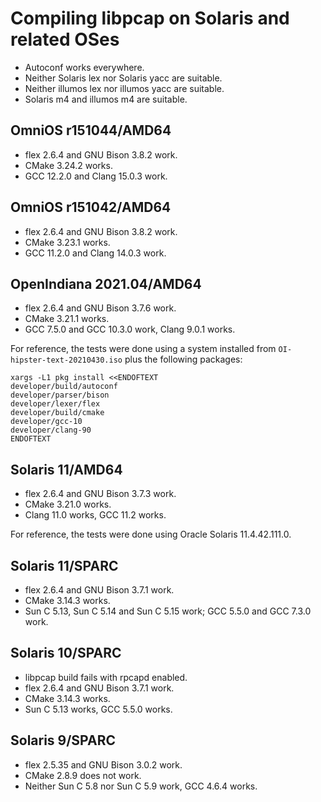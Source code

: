 # Compiling libpcap on Solaris and related OSes

* Autoconf works everywhere.
* Neither Solaris lex nor Solaris yacc are suitable.
* Neither illumos lex nor illumos yacc are suitable.
* Solaris m4 and illumos m4 are suitable.

## OmniOS r151044/AMD64

* flex 2.6.4 and GNU Bison 3.8.2 work.
* CMake 3.24.2 works.
* GCC 12.2.0 and Clang 15.0.3 work.

## OmniOS r151042/AMD64

* flex 2.6.4 and GNU Bison 3.8.2 work.
* CMake 3.23.1 works.
* GCC 11.2.0 and Clang 14.0.3 work.

## OpenIndiana 2021.04/AMD64

* flex 2.6.4 and GNU Bison 3.7.6 work.
* CMake 3.21.1 works.
* GCC 7.5.0 and GCC 10.3.0 work, Clang 9.0.1 works.

For reference, the tests were done using a system installed from
`OI-hipster-text-20210430.iso` plus the following packages:
```shell
xargs -L1 pkg install <<ENDOFTEXT
developer/build/autoconf
developer/parser/bison
developer/lexer/flex
developer/build/cmake
developer/gcc-10
developer/clang-90
ENDOFTEXT
```

## Solaris 11/AMD64

* flex 2.6.4 and GNU Bison 3.7.3 work.
* CMake 3.21.0 works.
* Clang 11.0 works, GCC 11.2 works.

For reference, the tests were done using Oracle Solaris 11.4.42.111.0.

## Solaris 11/SPARC

* flex 2.6.4 and GNU Bison 3.7.1 work.
* CMake 3.14.3 works.
* Sun C 5.13, Sun C 5.14 and Sun C 5.15 work; GCC 5.5.0 and GCC 7.3.0 work.

## Solaris 10/SPARC

* libpcap build fails with rpcapd enabled.
* flex 2.6.4 and GNU Bison 3.7.1 work.
* CMake 3.14.3 works.
* Sun C 5.13 works, GCC 5.5.0 works.

## Solaris 9/SPARC

* flex 2.5.35 and GNU Bison 3.0.2 work.
* CMake 2.8.9 does not work.
* Neither Sun C 5.8 nor Sun C 5.9 work, GCC 4.6.4 works.
